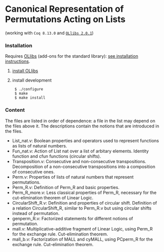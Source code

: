 # Canonical Representation of Permutations Acting on Lists

(working with `Coq 8.13.0` and [`OLlibs 2.0.1`](https://github.com/olaure01/ollibs))

### Installation

Requires [OLlibs](https://github.com/olaure01/ollibs) (add-ons for the standard library): [see installation instructions](https://github.com/olaure01/ollibs/blob/master/README.md).

1. [install OLlibs](https://github.com/olaure01/ollibs/blob/master/README.md)
2. install development

        $ ./configure
        $ make
        $ make install

### Content

The files are listed in order of dependence: a file in the list may depend on the files above it.
The descriptions contain the notions that are introduced in the files.

- List_nat.v: Boolean properties and operators used to represent functions as lists of natural numbers.
- Fun_nat.v: Action of List nat over a list of arbitary elements. Identity function and cfun functions (circular shifts).
- Transposition.v: Consecutive and non-consecutive transpositions. Decomposition of a non-consecutive transpositions into a composition of consecutive ones.
- Perm.v: Properties of lists of natural numbers that represent permutations.
- Perm_R.v: Definition of Perm_R and basic properties.
- Perm_R_more.v: Less classical properties of Perm_R, necessary for the cut-elimination theorem of Linear Logic.
- CircularShift_R.v: Definition and properties of circular shift. Definition of a relation CircularShift_R, similar to Perm_R.v but using circular shifts instead of permutation.
- genperm_R.v: Factorized statements for different notions of permutation.
- mall.v: Multiplicative-additive fragment of Linear Logic, using Perm_R for the exchange rule. Cut-elimination theorem.
- mall_b.v: Factorization of MALL and cyMALL, using PCperm_R for the exchange rule. Cut-elimination theorem.
